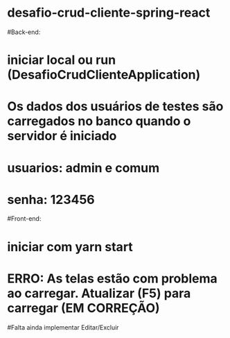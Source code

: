 # desafio-crud-cliente-spring-react

#Back-end:
# iniciar local ou run (DesafioCrudClienteApplication)
# Os dados dos usuários de testes são carregados no banco quando o servidor é iniciado
# usuarios: admin e comum
# senha: 123456


#Front-end:

# iniciar com yarn start
# ERRO: As telas estão com problema ao carregar. Atualizar (F5) para carregar (EM CORREÇÃO)

#Falta ainda implementar Editar/Excluir
